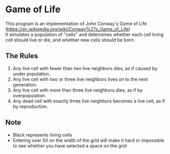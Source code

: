 # Game of Life
This program is an implementation of John Conway's Game of Life (https://en.wikipedia.org/wiki/Conway%27s_Game_of_Life)  
It simulates a population of "cells" and determines whether each cell living cell should live or die, and whether new cells should be born.

## The Rules
1. Any live cell with fewer than two live neighbors dies, as if caused by under population.
2. Any live cell with two or three live neighbors lives on to the next generation.
3. Any live cell with more than three live neighbors dies, as if by overpopulation.
4. Any dead cell with exactly three live neighbors becomes a live cell, as if by reproduction.

## Note
- Black represents living cells
- Entering over 50 on the width of the grid will make it hard or impossible to see whether you have selected a space on the grid
  
